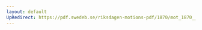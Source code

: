 ```yaml
---
layout: default
UpRedirect: https://pdf.swedeb.se/riksdagen-motions-pdf/1870/mot_1870__ak__00002/mot_1870__ak__00002_003.pdf
---
```

